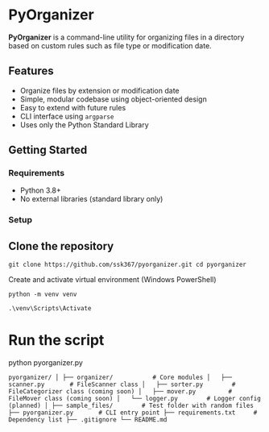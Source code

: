 # PyOrganizer

**PyOrganizer** is a command-line utility for organizing files in a directory based on custom rules such as file type or modification date.

## Features

- Organize files by extension or modification date
- Simple, modular codebase using object-oriented design
- Easy to extend with future rules
- CLI interface using `argparse`
- Uses only the Python Standard Library

## Getting Started

### Requirements

- Python 3.8+
- No external libraries (standard library only)

### Setup

## Clone the repository

`git clone https://github.com/ssk367/pyorganizer.git
cd pyorganizer`

Create and activate virtual environment (Windows PowerShell)

`python -m venv venv `

`.\venv\Scripts\Activate`

# Run the script

python pyorganizer.py

`pyorganizer/
│
├── organizer/           # Core modules
│   ├── scanner.py       # FileScanner class
│   ├── sorter.py        # FileCategorizer class (coming soon)
│   ├── mover.py         # FileMover class (coming soon)
│   └── logger.py        # Logger config (planned)
│
├── sample_files/        # Test folder with random files
├── pyorganizer.py       # CLI entry point
├── requirements.txt     # Dependency list
├── .gitignore
└── README.md`
